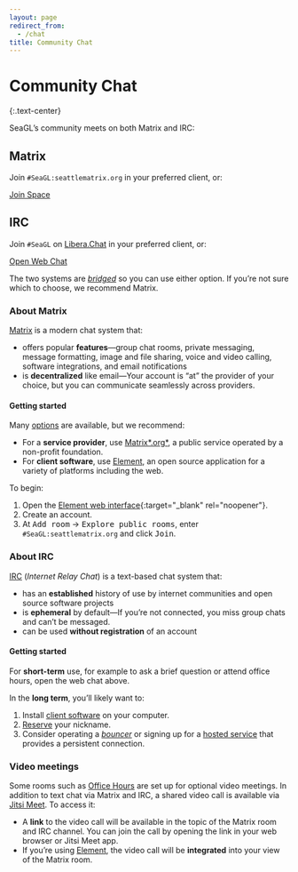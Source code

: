 ```yaml
---
layout: page
redirect_from:
  - /chat
title: Community Chat
---
```


<div class="row"><div class="col col-md-10 col-md-offset-1" markdown="1">

# Community Chat
{:.text-center}

SeaGL’s community meets on both Matrix and IRC:

<div class="row" style="margin-bottom: 1em;margin-top: 2em;">
  <div class="col col-sm-6 col-md-5 col-md-offset-1 col-lg-4 col-lg-offset-2">
    <div class="panel panel-primary text-center">
      <div class="panel-heading"><h2 class="panel-title">Matrix</h2></div>
      <div class="panel-body">
        <p>Join <code>#SeaGL:seattlematrix.org</code> in your preferred client, or:</p>
        <p><a class="btn btn-primary btn-large" href="https://matrix.to/#/#SeaGL:seattlematrix.org">Join Space</a></p>
      </div>
    </div>
  </div>
  <div class="col col-sm-6 col-md-5 col-lg-4">
    <div class="panel panel-primary text-center">
      <div class="panel-heading"><h2 class="panel-title">IRC</h2></div>
      <div class="panel-body">
        <p>Join <code>#SeaGL</code> on <a href="https://libera.chat/">Libera.Chat</a> in your preferred client, or:</p>
        <p><a class="btn btn-primary btn-large" href="https://irc.seagl.org/">Open Web Chat</a></p>
      </div>
    </div>
  </div>
</div>

The two systems are [*bridged*][Matrix bridges] so you can use either option.
If you’re not sure which to choose, we recommend Matrix.

<div class="row"><div class="col col-sm-6" markdown="1">

### About Matrix

[Matrix] is a modern chat system that:

  - offers popular **features**—group chat rooms, private messaging, message formatting, image and file sharing, voice and video calling, software integrations, and email notifications
  - is **decentralized** like email—Your account is “at” the provider of your choice, but you can communicate seamlessly across providers.

#### Getting started

Many [options][Matrix options] are available, but we recommend:

  - For a **service provider**, use [Matrix*.org*][Matrix.org], a public service operated by a non-profit foundation.
  - For **client software**, use [Element], an open source application for a variety of platforms including the web.

To begin:

 1. Open the [Element web interface]{:target="_blank" rel="noopener"}.
 1. Create an account.
 1. At <samp>Add room</samp> → <samp>Explore public rooms</samp>, enter `#SeaGL:seattlematrix.org` and click <samp>Join</samp>.

</div><div class="col col-sm-6" markdown="1">

### About IRC

[IRC] (*Internet Relay Chat*) is a text-based chat system that:

  - has an **established** history of use by internet communities and open source software projects
  - is **ephemeral** by default—If you’re not connected, you miss group chats and can’t be messaged.
  - can be used **without registration** of an account

#### Getting started

For **short-term** use, for example to ask a brief question or attend office hours, open the web chat above.

In the **long term**, you’ll likely want to:

 1. Install [client software][IRC clients] on your computer.
 1. [Reserve][IRC registration] your nickname.
 1. Consider operating a [*bouncer*][IRC bouncers] or signing up for a [hosted service][IRC hosted] that provides a persistent connection.

</div></div>

### Video meetings

Some rooms such as [Office Hours] are set up for optional video meetings. In addition to text chat via Matrix and IRC, a shared video call is available via [Jitsi Meet]. To access it:

  - A **link** to the video call will be available in the topic of the Matrix room and IRC channel. You can join the call by opening the link in your web browser or Jitsi Meet app.
  - If you’re using [Element], the video call will be **integrated** into your view of the Matrix room.

</div></div>


[Element]: https://element.io/
[Element web interface]: https://app.element.io/
[IRC]: https://en.wikipedia.org/wiki/Internet_Relay_Chat
[IRC bouncers]: https://libera.chat/guides/clients#bouncer-clients
[IRC clients]: https://libera.chat/guides/clients
[IRC hosted]: https://libera.chat/guides/clients#connecting-without-installing-anything
[IRC registration]: https://libera.chat/guides/registration
[Jitsi Meet]: https://jitsi.org/jitsi-meet/
[Matrix]: https://matrix.org/
[Matrix.org]: https://matrix.org/faq/#who-and-how
[Matrix bridges]: https://matrix.org/bridges/
[Matrix options]: https://matrix.org/docs/projects/try-matrix-now
[Office Hours]: /cfp
